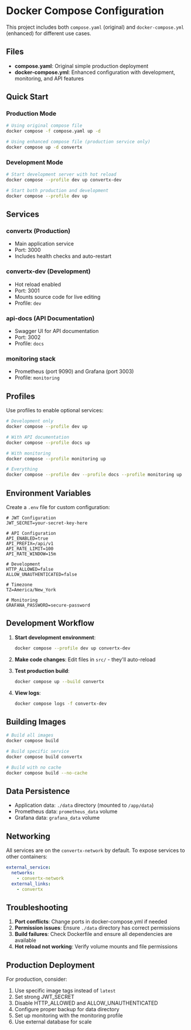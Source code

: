 # Docker Compose Configuration

This project includes both `compose.yaml` (original) and `docker-compose.yml` (enhanced) for different use cases.

## Files

- **compose.yaml**: Original simple production deployment
- **docker-compose.yml**: Enhanced configuration with development, monitoring, and API features

## Quick Start

### Production Mode
```bash
# Using original compose file
docker compose -f compose.yaml up -d

# Using enhanced compose file (production service only)
docker compose up -d convertx
```

### Development Mode
```bash
# Start development server with hot reload
docker compose --profile dev up convertx-dev

# Start both production and development
docker compose --profile dev up
```

## Services

### convertx (Production)
- Main application service
- Port: 3000
- Includes health checks and auto-restart

### convertx-dev (Development)
- Hot reload enabled
- Port: 3001
- Mounts source code for live editing
- Profile: `dev`

### api-docs (API Documentation)
- Swagger UI for API documentation
- Port: 3002
- Profile: `docs`

### monitoring stack
- Prometheus (port 9090) and Grafana (port 3003)
- Profile: `monitoring`

## Profiles

Use profiles to enable optional services:

```bash
# Development only
docker compose --profile dev up

# With API documentation
docker compose --profile docs up

# With monitoring
docker compose --profile monitoring up

# Everything
docker compose --profile dev --profile docs --profile monitoring up
```

## Environment Variables

Create a `.env` file for custom configuration:

```env
# JWT Configuration
JWT_SECRET=your-secret-key-here

# API Configuration
API_ENABLED=true
API_PREFIX=/api/v1
API_RATE_LIMIT=100
API_RATE_WINDOW=15m

# Development
HTTP_ALLOWED=false
ALLOW_UNAUTHENTICATED=false

# Timezone
TZ=America/New_York

# Monitoring
GRAFANA_PASSWORD=secure-password
```

## Development Workflow

1. **Start development environment**:
   ```bash
   docker compose --profile dev up convertx-dev
   ```

2. **Make code changes**: Edit files in `src/` - they'll auto-reload

3. **Test production build**:
   ```bash
   docker compose up --build convertx
   ```

4. **View logs**:
   ```bash
   docker compose logs -f convertx-dev
   ```

## Building Images

```bash
# Build all images
docker compose build

# Build specific service
docker compose build convertx

# Build with no cache
docker compose build --no-cache
```

## Data Persistence

- Application data: `./data` directory (mounted to `/app/data`)
- Prometheus data: `prometheus_data` volume
- Grafana data: `grafana_data` volume

## Networking

All services are on the `convertx-network` by default. To expose services to other containers:

```yaml
external_service:
  networks:
    - convertx-network
  external_links:
    - convertx
```

## Troubleshooting

1. **Port conflicts**: Change ports in docker-compose.yml if needed
2. **Permission issues**: Ensure `./data` directory has correct permissions
3. **Build failures**: Check Dockerfile and ensure all dependencies are available
4. **Hot reload not working**: Verify volume mounts and file permissions

## Production Deployment

For production, consider:

1. Use specific image tags instead of `latest`
2. Set strong JWT_SECRET
3. Disable HTTP_ALLOWED and ALLOW_UNAUTHENTICATED
4. Configure proper backup for data directory
5. Set up monitoring with the monitoring profile
6. Use external database for scale